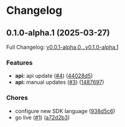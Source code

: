 # Changelog

## 0.1.0-alpha.1 (2025-03-27)

Full Changelog: [v0.0.1-alpha.0...v0.1.0-alpha.1](https://github.com/hanzoai/java-sdk/compare/v0.0.1-alpha.0...v0.1.0-alpha.1)

### Features

* **api:** api update ([#4](https://github.com/hanzoai/java-sdk/issues/4)) ([44028d5](https://github.com/hanzoai/java-sdk/commit/44028d59e98a3f2e32172a5c219097f6f27da433))
* **api:** manual updates ([#3](https://github.com/hanzoai/java-sdk/issues/3)) ([1487697](https://github.com/hanzoai/java-sdk/commit/1487697b105d2b01a2db415cd740168a282bf30b))


### Chores

* configure new SDK language ([938d5c6](https://github.com/hanzoai/java-sdk/commit/938d5c60845573651f83ca7095d10ae03850091e))
* go live ([#1](https://github.com/hanzoai/java-sdk/issues/1)) ([a72d2b3](https://github.com/hanzoai/java-sdk/commit/a72d2b3ffa5042d2a5ee3002090a80a9ceac6ae3))

